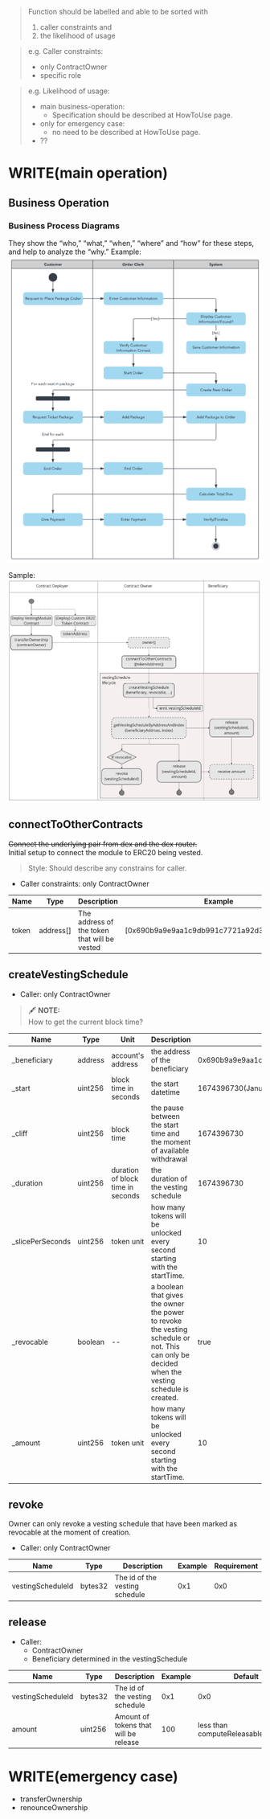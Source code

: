 > Function should be labelled and able to be sorted with 
> 1. caller constraints and 
> 2. the likelihood of usage

> e.g. Caller constraints:
> - only ContractOwner
> - specific role  

> e.g. Likelihood of usage:
> - main business-operation:
>   - Specification should be described at HowToUse page.
> - only for emergency case:
>   - no need to be described at HowToUse page.
> - ??

# WRITE(main operation)

## Business Operation
### Business Process Diagrams
They show the “who,” “what,” “when,” “where” and “how” for these steps, and help to analyze the “why.”
Example: 
![example](./image/business-process-diagrams.png)

Sample:
![vesting-module-bpd](./image/vesting-module-bpd.png)

## connectToOtherContracts
~~Connect the underlying pair from dex and the dex router.~~  
Initial setup to connect the module to ERC20 being vested.

> Style: Should describe any constrains for caller.

- Caller constraints: only ContractOwner

|Name|Type|Description|Example|Default|
|--- |---|---|---|---|
|token|address[]|The address of the token that will be vested|[0x690b9a9e9aa1c9db991c7721a92d351db4fac990]|N/A|

## createVestingSchedule

- Caller: only ContractOwner

> 🖋️ **NOTE:**  
> How to get the current block time?


|Name|Type|Unit|Description|Example|Requirement|
|---|---|---|---|---|---|
|_beneficiary|address|account's address|the address of the beneficiary|0x690b9a9e9aa1c9db991c7721a92d351db4fac990|N/A|
|_start|uint256|block time in seconds|the start datetime|1674396730(January 22, 2023 2:12:10 PM)|N/A|
|_cliff|uint256|block time|the pause between the start time and the moment of available withdrawal|1674396730|N/A|
|_duration|uint256|duration of block time in seconds|the duration of the vesting schedule|1674396730|> 0|
|_slicePerSeconds|uint256|token unit|how many tokens will be unlocked every second starting with the startTime.|10|>= 1|
|_revocable|boolean|--|a boolean that gives the owner the power to revoke the vesting schedule or not. This can only be decided when the vesting schedule is created.|true|false|
|_amount|uint256|token unit|how many tokens will be unlocked every second starting with the startTime.|10|less than getWithdrawableAmount() AND > 0|

## revoke

Owner can only revoke a vesting schedule that have been marked as revocable at the moment of creation.

- Caller: only ContractOwner

|Name|Type|Description|Example|Requirement|
|---|---|---|---|---|
|vestingScheduleId|bytes32|The id of the vesting schedule|0x1|0x0|

## release

- Caller: 
    - ContractOwner
    - Beneficiary determined in the vestingSchedule

|Name|Type|Description|Example|Default|
|---|---|---|---|---|
|vestingScheduleId|bytes32|The id of the vesting schedule|0x1|0x0|
|amount|uint256|Amount of tokens that will be release|100|less than computeReleasableAmount()|

# WRITE(emergency case)
- transferOwnership
- renounceOwnership
